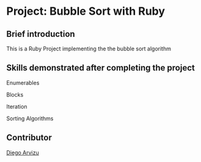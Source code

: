 
# Project: Bubble Sort with Ruby

## Brief introduction

This is a Ruby Project implementing the the bubble sort algorithm

## Skills demonstrated after completing the project

Enumerables

Blocks

Iteration

Sorting Algorithms

## Contributor

[Diego Arvizu](https://github.com/diegoarvz4)

